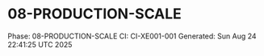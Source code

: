 # 08-PRODUCTION-SCALE
Phase: 08-PRODUCTION-SCALE
CI: CI-XE001-001
Generated: Sun Aug 24 22:41:25 UTC 2025

